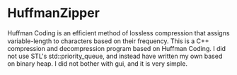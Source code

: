 # HuffmanZipper
Huffman Coding is an efﬁcient method of lossless compression that assigns variable-length to characters based on their frequency. This is a C++ compression and decompression program based on Huffman Coding. I did not use STL's std::priority_queue, and instead have written my own based on binary heap. I did not bother with gui, and it is very simple.
